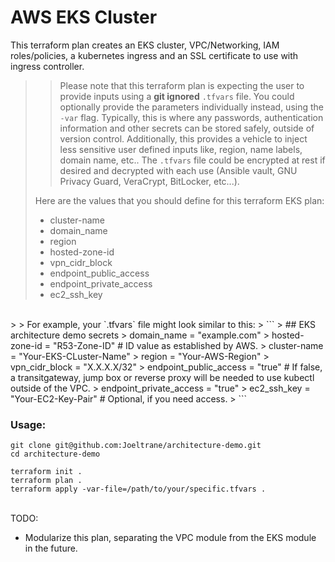 # AWS EKS Cluster

This terraform plan creates an EKS cluster, VPC/Networking, IAM roles/policies, a kubernetes ingress and an SSL certificate to use with ingress controller.

> > Please note that this terraform plan is expecting the user to provide inputs using a **git ignored** `.tfvars` file. You could optionally provide the parameters individually instead, using the `-var` flag.
> > Typically, this is where any passwords, authentication information and other secrets can be stored safely, outside of version control. Additionally, this provides a vehicle to inject less sensitive user defined inputs like, region, name labels, domain name, etc..
> > The `.tfvars` file could be encrypted at rest if desired and decrypted with each use (Ansible vault, GNU Privacy Guard, VeraCrypt, BitLocker, etc...).
> 
> Here are the values that you should define for this terraform EKS plan:
> - cluster-name
> - domain_name
> - region
> - hosted-zone-id
> - vpn_cidr_block
> - endpoint_public_access
> - endpoint_private_access
> - ec2_ssh_key
<br>
>
> For example, your `.tfvars` file might look similar to this:
> ```
> ## EKS architecture demo secrets
> domain_name = "example.com"
> hosted-zone-id = "R53-Zone-ID"           # ID value as established by AWS.
> cluster-name = "Your-EKS-CLuster-Name"
> region = "Your-AWS-Region"
> vpn_cidr_block = "X.X.X.X/32"
> endpoint_public_access = "true"          # If false, a transitgateway, jump box or reverse proxy will be needed to use kubectl outside of the VPC.
> endpoint_private_access = "true"
> ec2_ssh_key = "Your-EC2-Key-Pair"        # Optional, if you need access.
> ```

### Usage:
```
git clone git@github.com:Joeltrane/architecture-demo.git
cd architecture-demo

terraform init .
terraform plan .
terraform apply -var-file=/path/to/your/specific.tfvars .
```

<br>
TODO:
 
- Modularize this plan, separating the VPC module from the EKS module in the future.
